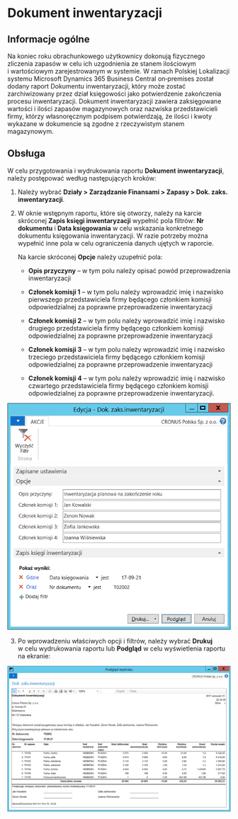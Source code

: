 # Dokument inwentaryzacji

## Informacje ogólne

 Na koniec roku obrachunkowego użytkownicy dokonują fizycznego zliczenia zapasów w celu ich uzgodnienia ze stanem ilościowym i wartościowym zarejestrowanym w systemie. W ramach Polskiej Lokalizacji systemu Microsoft Dynamics 365 Business Central on‑premises został dodany raport Dokumentu inwentaryzacji, który może zostać zarchiwizowany przez dział księgowości jako potwierdzenie zakończenia procesu inwentaryzacji. Dokument inwentaryzacji zawiera zaksięgowane wartości i ilości zapasów magazynowych oraz nazwiska przedstawicieli firmy, którzy własnoręcznym podpisem potwierdzają, że ilości i kwoty wykazane w dokumencie są zgodne z rzeczywistym stanem magazynowym.

## Obsługa

W celu przygotowania i wydrukowania raportu **Dokument inwentaryzacji**,
należy postępować według następujących kroków:

1.  Należy wybrać **Działy \> Zarządzanie Finansami \> Zapasy \> Dok.
    zaks. inwentaryzacji**.

2.  W oknie wstępnym raportu, które się otworzy, należy na karcie
    skróconej **Zapis księgi inwentaryzacji** wypełnić pola filtrów:
    **Nr dokumentu** i **Data księgowania** w celu wskazania konkretnego
    dokumentu księgowania inwentaryzacji. W razie potrzeby można
    wypełnić inne pola w celu ograniczenia danych ujętych w raporcie.

    Na karcie skróconej **Opcje** należy uzupełnić pola:

    -   **Opis przyczyny** – w tym polu należy opisać powód przeprowadzenia
         inwentaryzacji
    
    -   **Członek komisji 1** – w tym polu należy wprowadzić imię
         i nazwisko pierwszego przedstawiciela firmy będącego członkiem
         komisji odpowiedzialnej za poprawne przeprowadzenie inwentaryzacji
    
    -   **Członek komisji 2** – w tym polu należy wprowadzić imię
         i nazwisko drugiego przedstawiciela firmy będącego członkiem
         komisji odpowiedzialnej za poprawne przeprowadzenie inwentaryzacji
    
    -   **Członek komisji 3** – w tym polu należy wprowadzić imię
         i nazwisko trzeciego przedstawiciela firmy będącego członkiem
         komisji odpowiedzialnej za poprawne przeprowadzenie inwentaryzacji
    
    -   **Członek komisji 4** – w tym polu należy wprowadzić imię
         i nazwisko czwartego przedstawiciela firmy będącego członkiem
         komisji odpowiedzialnej za poprawne przeprowadzenie
         inwentaryzacji.

  ![](media/image437.png)

3.  Po wprowadzeniu właściwych opcji i filtrów, należy wybrać **Drukuj**
    w celu wydrukowania raportu lub **Podgląd** w celu wyświetlenia
    raportu na ekranie:

  ![](media/image438.png)